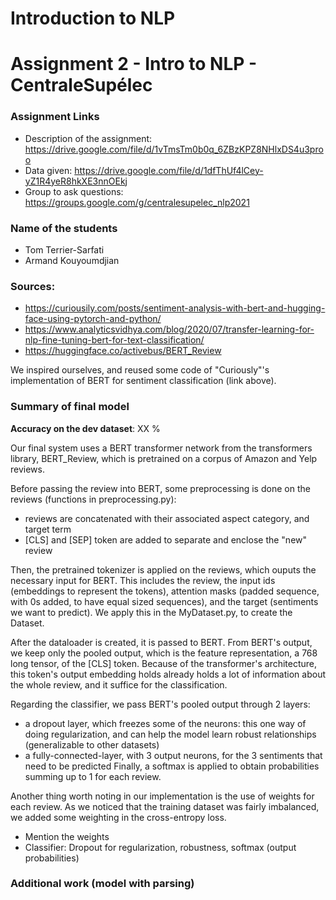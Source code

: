 # Introduction to NLP 
# Assignment  2 - Intro to NLP - CentraleSupélec

### Assignment Links
- Description of the assignment: https://drive.google.com/file/d/1vTmsTm0b0q_6ZBzKPZ8NHlxDS4u3proo
- Data given: https://drive.google.com/file/d/1dfThUf4lCey-yZ1R4yeR8hkXE3nnOEkj
- Group to ask questions: https://groups.google.com/g/centralesupelec_nlp2021

### Name of the students
- Tom Terrier-Sarfati
- Armand Kouyoumdjian

### Sources: 
- https://curiousily.com/posts/sentiment-analysis-with-bert-and-hugging-face-using-pytorch-and-python/
- https://www.analyticsvidhya.com/blog/2020/07/transfer-learning-for-nlp-fine-tuning-bert-for-text-classification/
- https://huggingface.co/activebus/BERT_Review

We inspired ourselves, and reused some code of "Curiously"'s implementation of BERT for sentiment classification (link above).

### Summary of final model

**Accuracy on the dev dataset**: XX % 

Our final system uses a BERT transformer network from the transformers library, BERT_Review, which is pretrained on a corpus of Amazon and Yelp reviews.

Before passing the review into BERT, some preprocessing is done on the reviews (functions in preprocessing.py): 
- reviews are concatenated with their associated aspect category, and target term 
-  [CLS] and [SEP] token are added to separate and enclose the "new" review

Then, the pretrained tokenizer is applied on the reviews, which ouputs the necessary input for BERT.
This includes the review, the input ids (embeddings to represent the tokens), attention masks (padded sequence, with 0s added, to have equal sized sequences), and the target (sentiments we want to predict).
We apply this in the MyDataset.py, to create the Dataset. 

After the dataloader is created, it is passed to BERT. 
From BERT's output, we keep only the pooled output, which is the feature representation, a 768 long tensor, of the [CLS] token. Because of the transformer's architecture, this token's output embedding holds already holds a lot of information about the whole review, and it suffice for the classification. 

Regarding the classifier, we pass BERT's pooled output through 2 layers:
- a dropout layer, which freezes some of the neurons: this one way of doing regularization, and can help the model learn robust relationships (generalizable to other datasets)
- a fully-connected-layer, with 3 output neurons, for the 3 sentiments that need to be predicted
Finally, a softmax is applied to obtain probabilities summing up to 1 for each review. 

Another thing worth noting in our implementation is the use of weights for each review. As we noticed that the training dataset was fairly imbalanced, we added some weighting in the cross-entropy loss. 
- Mention the weights
- Classifier: Dropout for regularization, robustness, softmax (output probabilities)





### Additional work (model with parsing)